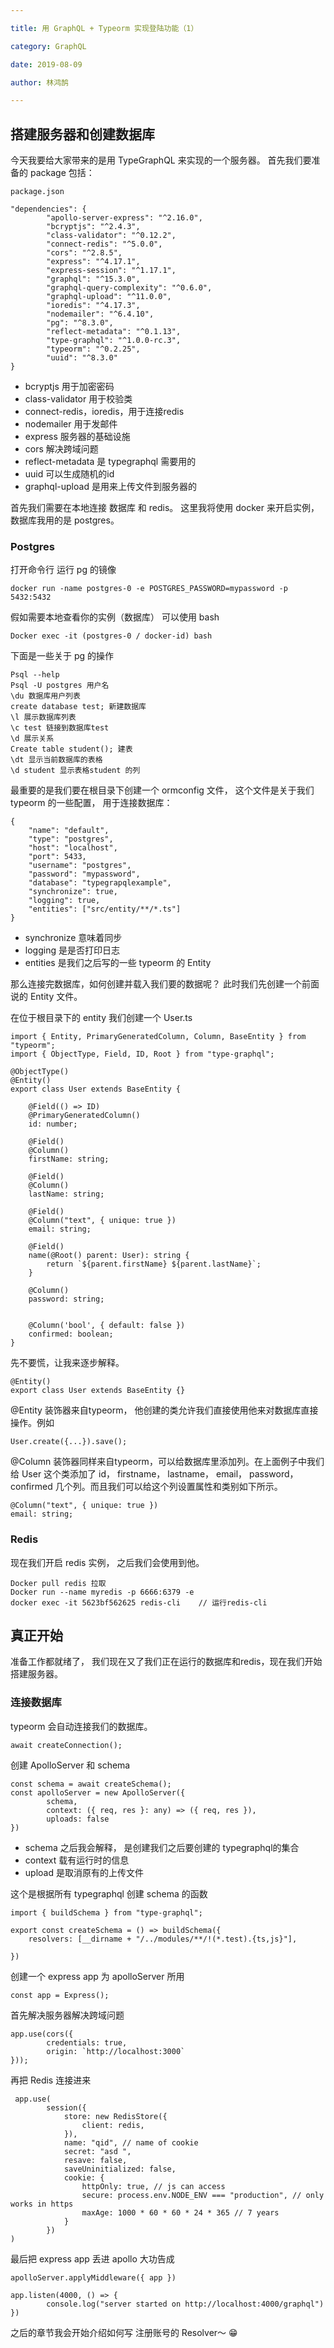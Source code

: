 ```yaml
---

title: 用 GraphQL + Typeorm 实现登陆功能（1）

category: GraphQL

date: 2019-08-09

author: 林鸿鹄

---
```


## 搭建服务器和创建数据库

今天我要给大家带来的是用 TypeGraphQL 来实现的一个服务器。
首先我们要准备的 package 包括：

```
package.json

"dependencies": {
		"apollo-server-express": "^2.16.0",
		"bcryptjs": "^2.4.3",
		"class-validator": "^0.12.2",
		"connect-redis": "^5.0.0",
		"cors": "^2.8.5",
		"express": "^4.17.1",
		"express-session": "^1.17.1",
		"graphql": "^15.3.0",
		"graphql-query-complexity": "^0.6.0",
		"graphql-upload": "^11.0.0",
		"ioredis": "^4.17.3",
		"nodemailer": "^6.4.10",
		"pg": "^8.3.0",
		"reflect-metadata": "^0.1.13",
		"type-graphql": "^1.0.0-rc.3",
		"typeorm": "^0.2.25",
		"uuid": "^8.3.0"
}
```

- bcryptjs 用于加密密码
- class-validator 用于校验类
- connect-redis，ioredis，用于连接redis
- nodemailer 用于发邮件
- express 服务器的基础设施
- cors 解决跨域问题
- reflect-metadata 是 typegraphql 需要用的
- uuid 可以生成随机的id
- graphql-upload 是用来上传文件到服务器的

首先我们需要在本地连接 数据库 和 redis。
这里我将使用 docker 来开启实例， 数据库我用的是 postgres。

### Postgres

打开命令行 运行 pg 的镜像

```
docker run -name postgres-0 -e POSTGRES_PASSWORD=mypassword -p 5432:5432 

```

假如需要本地查看你的实例（数据库） 可以使用 bash

```
Docker exec -it (postgres-0 / docker-id) bash 

```

下面是一些关于 pg 的操作

```
Psql --help
Psql -U postgres 用户名
\du 数据库用户列表
create database test; 新建数据库
\l 展示数据库列表
\c test 链接到数据库test
\d 展示关系
Create table student(); 建表
\dt 显示当前数据库的表格
\d student 显示表格student 的列
```

最重要的是我们要在根目录下创建一个 ormconfig 文件，
这个文件是关于我们 typeorm 的一些配置， 用于连接数据库：

```
{
	"name": "default",
	"type": "postgres",
	"host": "localhost",
	"port": 5433,
	"username": "postgres",
	"password": "mypassword",
	"database": "typegrapqlexample",
	"synchronize": true,
	"logging": true,
	"entities": ["src/entity/**/*.ts"]
}
``` 

- synchronize 意味着同步
- logging 是是否打印日志
- entities 是我们之后写的一些 typeorm 的 Entity

那么连接完数据库，如何创建并载入我们要的数据呢？
此时我们先创建一个前面说的 Entity 文件。

在位于根目录下的 entity 我们创建一个 User.ts

```
import { Entity, PrimaryGeneratedColumn, Column, BaseEntity } from "typeorm";
import { ObjectType, Field, ID, Root } from "type-graphql";

@ObjectType()
@Entity()
export class User extends BaseEntity {

    @Field(() => ID)
    @PrimaryGeneratedColumn()
    id: number;

    @Field()
    @Column()
    firstName: string;

    @Field()
    @Column()
    lastName: string;

    @Field()
    @Column("text", { unique: true })
    email: string;

    @Field()
    name(@Root() parent: User): string {
        return `${parent.firstName} ${parent.lastName}`;
    }

    @Column()
    password: string;


    @Column('bool', { default: false })
    confirmed: boolean;
}
```

先不要慌，让我来逐步解释。

```
@Entity()
export class User extends BaseEntity {}
```

@Entity 装饰器来自typeorm， 他创建的类允许我们直接使用他来对数据库直接操作。例如

```
User.create({...}).save();
```

@Column 装饰器同样来自typeorm，可以给数据库里添加列。在上面例子中我们给 User 这个类添加了 id， firstname， lastname， email， password， confirmed 几个列。而且我们可以给这个列设置属性和类别如下所示。

```
@Column("text", { unique: true })
email: string;

```


### Redis

现在我们开启 redis 实例， 之后我们会使用到他。

```
Docker pull redis 拉取
Docker run --name myredis -p 6666:6379 -e
docker exec -it 5623bf562625 redis-cli    // 运行redis-cli

```

## 真正开始

准备工作都就绪了， 我们现在又了我们正在运行的数据库和redis，现在我们开始搭建服务器。

### 连接数据库

typeorm 会自动连接我们的数据库。

```
await createConnection();
```

创建 ApolloServer 和 schema 

```
const schema = await createSchema();
const apolloServer = new ApolloServer({
        schema,
        context: ({ req, res }: any) => ({ req, res }),
        uploads: false
})
```

- schema 之后我会解释， 是创建我们之后要创建的 typegraphql的集合
- context 载有运行时的信息
- upload 是取消原有的上传文件


这个是根据所有 typegraphql 创建 schema 的函数

```
import { buildSchema } from "type-graphql";

export const createSchema = () => buildSchema({
    resolvers: [__dirname + "/../modules/**/!(*.test).{ts,js}"],

})
```

创建一个 express app 为 apolloServer 所用

```
const app = Express();

```

首先解决服务器解决跨域问题

```
app.use(cors({
        credentials: true,
        origin: `http://localhost:3000`
}));

```

再把 Redis 连接进来

```
 app.use(
        session({
            store: new RedisStore({
                client: redis,
            }),
            name: "qid", // name of cookie
            secret: "asd ",
            resave: false,
            saveUninitialized: false,
            cookie: {
                httpOnly: true, // js can access 
                secure: process.env.NODE_ENV === "production", // only works in https 
                maxAge: 1000 * 60 * 60 * 24 * 365 // 7 years
            }
        })
)
```

最后把 express app 丢进 apollo 大功告成

```
apolloServer.applyMiddleware({ app })

app.listen(4000, () => {
        console.log("server started on http://localhost:4000/graphql")
})
```

之后的章节我会开始介绍如何写 注册账号的 Resolver～ 😁
